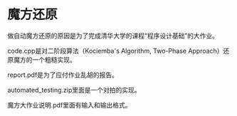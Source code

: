 # 魔方还原

做自动魔方还原的原因是为了完成清华大学的课程“程序设计基础”的大作业。



code.cpp是对二阶段算法（Kociemba's Algorithm, Two-Phase Approach）还原魔方的一个粗糙实现。



report.pdf是为了应付作业乱胡的报告。



automated_testing.zip里面是一个对拍的实现。



魔方大作业说明.pdf里面有输入和输出格式。